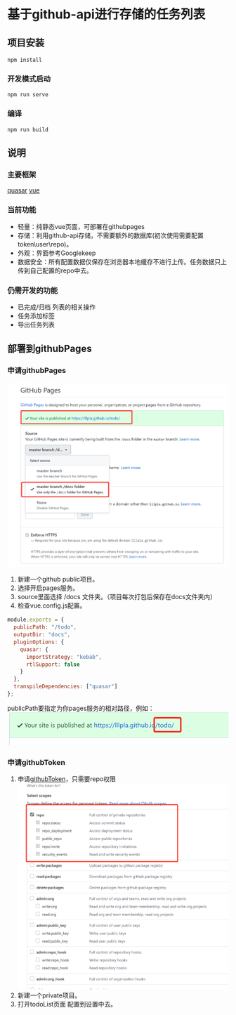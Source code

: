# 基于github-api进行存储的任务列表

## 项目安装
```
npm install
```

### 开发模式启动
```
npm run serve
```

### 编译
```
npm run build
```
## 说明
 ### 主要框架
 [quasar](https://quasar.dev/)
 [vue](https://cn.vuejs.org/)
 ### 当前功能
 - 轻量：纯静态vue页面，可部署在githubpages
 - 存储：利用github-api存储，不需要额外的数据库(初次使用需要配置token\user\repo)。
 - 外观：界面参考Googlekeep
 - 数据安全：所有配置数据仅保存在浏览器本地缓存不进行上传。任务数据只上传到自己配置的repo中去。

### 仍需开发的功能
 - 已完成/归档 列表的相关操作
 - 任务添加标签
 - 导出任务列表

## 部署到githubPages
### 申请githubPages
![title](https://raw.githubusercontent.com/lllpla/img/master/gitnote/2020/04/30/1588233633981-1588233634021.png)
1. 新建一个github public项目。
2. 选择开启pages服务。
3. source里面选择 /docs 文件夹。（项目每次打包后保存在docs文件夹内）
4. 检查vue.config.js配置。
```javascript
module.exports = {
  publicPath: "/todo",
  outputDir: "docs",
  pluginOptions: {
    quasar: {
      importStrategy: "kebab",
      rtlSupport: false
    }
  },
  transpileDependencies: ["quasar"]
};

```
publicPath要指定为你pages服务的相对路径，例如：
![title](https://raw.githubusercontent.com/lllpla/img/master/gitnote/2020/04/30/1588233893441-1588233893443.png)

### 申请githubToken
1. 申请[githubToken](https://github.com/settings/tokens)，只需要repo权限
![title](https://raw.githubusercontent.com/lllpla/img/master/gitnote/2020/04/30/1588234026213-1588234026215.png)
2. 新建一个private项目。
3. 打开todoList页面 配置到设置中去。

